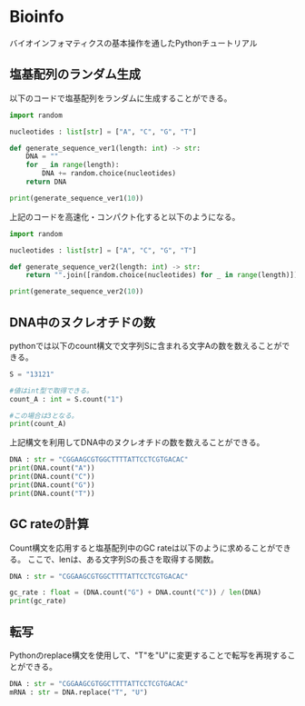 # Bioinfo
バイオインフォマティクスの基本操作を通したPythonチュートリアル

## 塩基配列のランダム生成

以下のコードで塩基配列をランダムに生成することができる。


```python
import random 

nucleotides : list[str] = ["A", "C", "G", "T"]

def generate_sequence_ver1(length: int) -> str:
    DNA = ""
    for _ in range(length):
        DNA += random.choice(nucleotides)
    return DNA

print(generate_sequence_ver1(10))
```

上記のコードを高速化・コンパクト化すると以下のようになる。

```Python
import random 

nucleotides : list[str] = ["A", "C", "G", "T"]

def generate_sequence_ver2(length: int) -> str:
    return "".join([random.choice(nucleotides) for _ in range(length)])

print(generate_sequence_ver2(10))
```

## DNA中のヌクレオチドの数

pythonでは以下のcount構文で文字列Sに含まれる文字Aの数を数えることができる。

```Python
S = "13121"

#値はint型で取得できる。
count_A : int = S.count("1")

#この場合は3となる。
print(count_A)
```

上記構文を利用してDNA中のヌクレオチドの数を数えることができる。

```python
DNA : str = "CGGAAGCGTGGCTTTTATTCCTCGTGACAC"
print(DNA.count("A"))
print(DNA.count("C"))   
print(DNA.count("G"))
print(DNA.count("T"))
```
## GC rateの計算

Count構文を応用すると塩基配列中のGC rateは以下のように求めることができる。
ここで、lenは、ある文字列Sの長さを取得する関数。

```python
DNA : str = "CGGAAGCGTGGCTTTTATTCCTCGTGACAC"

gc_rate : float = (DNA.count("G") + DNA.count("C")) / len(DNA)
print(gc_rate)

```

## 転写

Pythonのreplace構文を使用して、"T"を"U"に変更することで転写を再現することができる。

```python
DNA : str = "CGGAAGCGTGGCTTTTATTCCTCGTGACAC"
mRNA : str = DNA.replace("T", "U")
```

